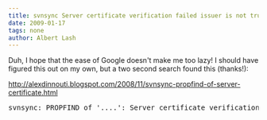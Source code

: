 ```yaml
---
title: svnsync Server certificate verification failed issuer is not trusted
date: 2009-01-17
tags: none
author: Albert Lash
---
```

Duh, I hope that the ease of Google doesn't make me too lazy! I should have figured this out on my own, but a two second search found this (thanks!):

<a href="http://alexdinnouti.blogspot.com/2008/11/svnsync-propfind-of-server-certificate.html">http://alexdinnouti.blogspot.com/2008/11/svnsync-propfind-of-server-certificate.html</a>

<pre>
svnsync: PROPFIND of '....': Server certificate verification failed: issuer is not trusted</pre>

